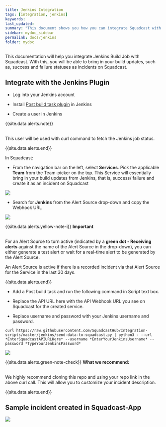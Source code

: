 ```yaml
---
title: Jenkins Integration
tags: [integration, jenkins]
keywords: 
last_updated: 
summary: "This document shows you how you can integrate Squadcast with the Jenkins build pipeline"
sidebar: mydoc_sidebar
permalink: docs/jenkins
folder: mydoc
---
```


This documentation will help you integrate Jenkins Build Job with Squadcast. With this, you will be able to bring in your build updates, such as, success and failure statuses as incidents on Squadcast. 

## Integrate with the Jenkins Plugin 

- Log into your Jenkins account

- Install [Post build task plugin](https://wiki.jenkins.io/display/JENKINS/Post+build+task) in Jenkins

- Create a user in Jenkins

{{site.data.alerts.note}}
<br/><br/><p>This user will be used with curl command to fetch the Jenkins job status.</p>
{{site.data.alerts.end}}

In Squadcast:

- From the navigation bar on the left, select **Services**. Pick the applicable **Team** from the Team-picker on the top. This Service will essentially bring in your build updates from Jenkins, that is, success/ failure and create it as an incident on Squadcast

![](images/alert_source_1.png)

- Search for **Jenkins** from the Alert Source drop-down and copy the Webhook URL

![](images/jenkins_1.png)

{{site.data.alerts.yellow-note-i}}
<b>Important</b><br/><br/>
<p>For an Alert Source to turn active (indicated by a <b>green dot - Receiving alerts</b> against the name of the Alert Source in the drop-down), you can either generate a test alert or wait for a real-time alert to be generated by the Alert Source.</p>
<p>An Alert Source is active if there is a recorded incident via that Alert Source for the Service in the last 30 days.</p>
{{site.data.alerts.end}}

- Add a Post build task and run the following command in Script text box. 

- Replace the API URL here with the API Webhook URL you see on Squadcast for the created service. 

- Replace username and password with your Jenkins username and password.

```
curl https://raw.githubusercontent.com/SquadcastHub/Integration-scripts/master/jenkins/send-data-to-squadcast.py | python3 - --url *EnterSquadcastAPIURLHere* --username *EnterYourJenkinsUsername* --password *TypeYourJenkinsPassword*
```

![](images/jenkins_2.png)

{{site.data.alerts.green-note-check}}
<b>What we recommend: </b>
<br/><br/><p>We highly recommend cloning this repo and using your repo link in the above curl call. This will allow you to customize your incident description.</p>
{{site.data.alerts.end}}

## Sample incident created in Squadcast-App

![](images/jenkins_3.png)